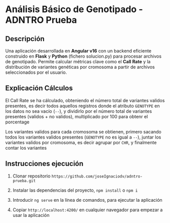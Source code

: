 # Análisis Básico de Genotipado - ADNTRO Prueba

## Descripción

Una aplicación desarrollada en **Angular v16** con un backend eficiente construido en **Flask** y **Python** (fichero solucion.py) para procesar archivos de genotipado. Permite calcular métricas clave como el **Call Rate** y la distribución de variantes genéticas por cromosoma a partir de archivos seleccionados por el usuario.

## Explicación Cálculos

El Call Rate se ha cálculado, obteniendo el número total de variantes validos presentes, es decir todos aquellos registros donde el atributo `GENOTYPE` en los datos no sea vacío (`--`), y dividirlo por el número total de variantes presentes (validos + no validos), multiplicado por 100 para obtenr el porcentage

Los variantes validos para cada cromosoma se obtienen, primero sacando todos los variantes validos presentes (`GENOTYPE` no es igual a `--`), juntar los variantes validos por cromosoma, es decir agrupar por `CHR`, y finalmente contar los variantes

## Instrucciones ejecución

1. Clonar repositorio `https://github.com/joseIgnaciodv/adntro-prueba.git`

2. Instalar las dependencias del proyecto, `npm install` o `npm i`

3. Introducir `ng serve` en la línea de comandos, para ejecutar la aplicación

4. Copiar `http://localhost:4200/` en cualquier navegador para empezar a usar la aplicación
